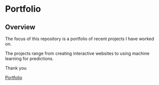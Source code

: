 # Portfolio

## Overview 

The focus of this repository is a portfolio of recent projects I have worked on.

The projects range from creating interactive websites to using machine learning for predictions. 

Thank you

[Portfolio](https://daniellamuhire.github.io/Portfolio/)
